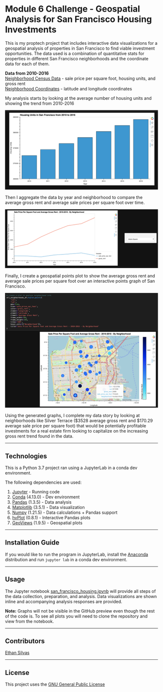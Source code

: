 # Module 6 Challenge - Geospatial Analysis for San Francisco Housing Investments

This is my proptech project that includes interactive data visualizations for a geospatial analysis of properties in San Francisco to find viable investment opportunities. The data used is a combination of quantitative stats for properties in different San Francisco neighborhoods and the coordinate data for each of them. 

**Data from 2010-2016** <br>
[Neighborhood Census Data](/Resources/sfo_neighborhoods_census_data.csv) - sale price per square foot, housing units, and gross rent <br>
[Neighborhood Coordinates](/Resources/neighborhoods_coordinates.csv) - latitude and longitude coordinates

My analysis starts by looking at the average number of housing units and showing the trend from 2010-2016

![Bar graph for number of housing units for each year from 2010-2016](/Images/housing_trends.png)

Then I aggregate the data by year and neighborhood to compare the average gross rent and average sale prices per square foot over time. 

![Line graph of average sale price per square foot and average gross rent for Alamo Square](/Images/sale_price_gross_rent.png)

Finally, I create a geospatial points plot to show the average gross rent and average sale prices per square foot over an interactive points graph of San Francisco.  

![Geographical OSM map of San Francisco with color points showing data points by neighborhood](/Images/geoplot.png)

Using the generated graphs, I complete my data story by looking at neighborhoods like Silver Terrace ($3528 average gross rent and $170.29 average sale price per square foot) that would be potentially profitable investments for a real estate firm looking to capitalize on the increasing gross rent trend found in the data. 

---

## Technologies

This is a Python 3.7 project ran using a JupyterLab in a conda dev environment. 

The following dependencies are used: 
1. [Jupyter](https://jupyter.org/) - Running code 
2. [Conda](https://github.com/conda/conda) (4.13.0) - Dev environment
3. [Pandas](https://github.com/pandas-dev/pandas) (1.3.5) - Data analysis
4. [Matplotlib](https://github.com/matplotlib/matplotlib) (3.5.1) - Data visualization
5. [Numpy](https://numpy.org/) (1.21.5) - Data calculations + Pandas support
6. [hvPlot](https://hvplot.holoviz.org/index.html) (0.8.1) - Interactive Pandas plots 
7. [GeoViews](https://geoviews.org/) (1.9.5) - Geospatial plots


---

## Installation Guide

If you would like to run the program in JupyterLab, install the [Anaconda](https://www.anaconda.com/products/distribution) distribution and run `jupyter lab` in a conda dev environment.

---

## Usage

The Jupyter notebook [san_francisco_housing.ipynb](/san_francisco_housing.ipynb) will provide all steps of the data collection, preparation, and analysis. Data visualizations are shown inline and accompanying analysis responses are provided.

**Note:** Graphs will not be visible in the GitHub preview even though the rest of the code is. To see all plots you will need to clone the repository and view from the notebook. 

---

## Contributors

[Ethan Silvas](https://github.com/ethansilvas)

---

## License

This project uses the [GNU General Public License](https://choosealicense.com/licenses/gpl-3.0/)
